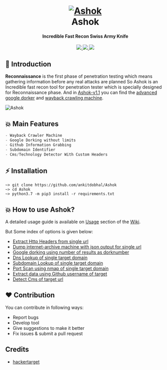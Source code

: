 
<h1 align="center">
  <br>
  <a href="https://github.com/ankitdobhal/Ashok"><img src="https://dev-to-uploads.s3.amazonaws.com/i/zme8dd2tch116ykohbkb.png" alt="Ashok"></a>
  <br>
  Ashok
  <br>
</h1>

<h4 align="center">Incredible Fast Recon Swiss Army Knife</h4>	
<p align="center">
  <a href="https://github.com/ankitdobhal/Ashok/releases">
    <img src="https://forthebadge.com/images/badges/built-with-love.svg">
    <img src="https://img.shields.io/github/release/ankitdobhal/Ashok.svg">
    <img src="https://forthebadge.com/images/badges/made-with-python.svg">
  </a>
</p>

##  📌 Introduction
**Reconnaissance** is the first phase of penetration testing which means gathering information before any real attacks are planned So Ashok is an Incredible fast recon tool for penetration tester which is specially designed for Reconnaissance phase. And in [Ashok-v1.1](https://github.com/ankitdobhal/Ashok/releases) you can find the [advanced google dorker](https://github.com/ankitdobhal/Ashok/wiki/Usage#Google-dorking-using-number-of-results-as-dorknumber) and [wayback crawling machine](https://github.com/ankitdobhal/Ashok/wiki/Usage#dump-internet-archive-machive-with-json-output-for-single-url).

![Ashok](https://dev-to-uploads.s3.amazonaws.com/i/qdtr9nbzanqs8nizl4jr.png)

## 💥 Main Features
```python
- Wayback Crawler Machine
- Google Dorking without limits
- Github Information Grabbing
- Subdomain Identifier 
- Cms/Technology Detector With Custom Headers
```
## ⚡ Installation
```
~> git clone https://github.com/ankitdobhal/Ashok
~> cd Ashok
~> python3.7 -m pip3 install -r requirements.txt
```

## 💥 How to use Ashok?
A detailed usage guide is available on [Usage](https://github.com/ankitdobhal/Ashok/wiki/Usage) section of the [Wiki](https://github.com/ankitdobhal/Ashok/wiki).

But Some index of options is given below:

- [Extract Http Headers from single url](https://github.com/ankitdobhal/Ashok/wiki/Usage#Extract-Http-Headers-from-single-url)
- [Dump internet-archive machine with json output for single url](https://github.com/ankitdobhal/Ashok/wiki/Usage#dump-internet-archive-machive-with-json-output-for-single-url)
- [Google dorking using number of results as dorknumber](https://github.com/ankitdobhal/Ashok/wiki/Usage#Google-dorking-using-number-of-results-as-dorknumber)
- [Dns Lookup of single target domain](https://github.com/ankitdobhal/Ashok/wiki/Usage#Dns-Lookup-of-single-target-domain)
- [Subdomain Lookup of single target domain](https://github.com/ankitdobhl/Ashok/wiki/Usage#Subdomain-Lookup-of-single-target-domain)
- [Port Scan using nmap of single target domain](https://github.com/ankitdobhal/Ashok/wiki/Usage#Port-Scan-using-nmap-of-single-target-domain)
- [Extract data using Github username of target](https://github.com/ankitdobhal/Ashok/wiki/Usage#Extract-data-using-Github-username-of-target)
- [Detect Cms of target url](https://github.com/ankitdobhal/Ashok/wiki/Usage#Detect-Cms-of-target-url)

## ❤️ Contribution
You can contribute in following ways:

- Report bugs
- Develop tool
- Give suggestions to make it better
- Fix issues & submit a pull request

## Credits
* [hackertarget](https://hackertarget.com/)
